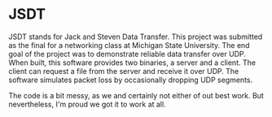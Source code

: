 # JSDT

JSDT stands for Jack and Steven Data Transfer. This project was submitted as the final for a networking class at
Michigan State University. The end goal of the project was to demonstrate reliable data transfer over UDP. When built, this 
software provides two binaries, a server and a client. The client can request a file from the server and receive it over UDP. The 
software simulates packet loss by occasionally dropping UDP segments.

The code is a bit messy, as we and certainly not either of out best work. But nevertheless, I'm proud we got it to work at all.
